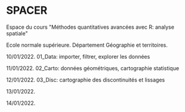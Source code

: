 # SPACER
Espace du cours "Méthodes quantitatives avancées avec R: analyse spatiale"

Ecole normale supérieure. Département Géographie et territoires. 



10/01/2022. 01_Data: importer, filtrer, explorer les données

11/01/2022. 02_Carto: données géométriques, cartographie statistique

12/01/2022. 03_Disc: cartographie des discontinuités et lissages

13/01/2022. 

14/01/2022.
